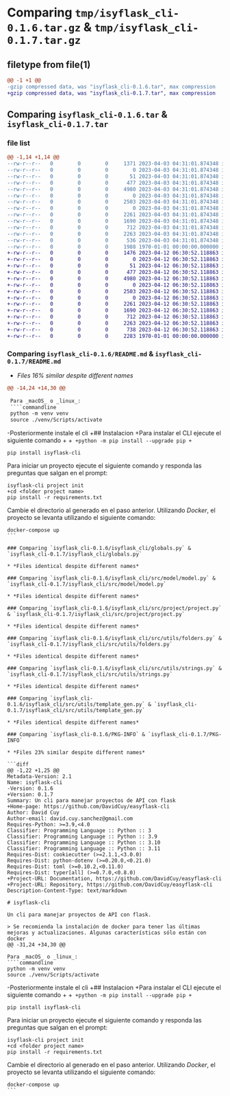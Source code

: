 # Comparing `tmp/isyflask_cli-0.1.6.tar.gz` & `tmp/isyflask_cli-0.1.7.tar.gz`

## filetype from file(1)

```diff
@@ -1 +1 @@
-gzip compressed data, was "isyflask_cli-0.1.6.tar", max compression
+gzip compressed data, was "isyflask_cli-0.1.7.tar", max compression
```

## Comparing `isyflask_cli-0.1.6.tar` & `isyflask_cli-0.1.7.tar`

### file list

```diff
@@ -1,14 +1,14 @@
--rw-r--r--   0        0        0     1371 2023-04-03 04:31:01.874348 isyflask_cli-0.1.6/README.md
--rw-r--r--   0        0        0        0 2023-04-03 04:31:01.874348 isyflask_cli-0.1.6/isyflask_cli/__init__.py
--rw-r--r--   0        0        0       51 2023-04-03 04:31:01.874348 isyflask_cli-0.1.6/isyflask_cli/__main__.py
--rw-r--r--   0        0        0      477 2023-04-03 04:31:01.874348 isyflask_cli-0.1.6/isyflask_cli/cli.py
--rw-r--r--   0        0        0     4980 2023-04-03 04:31:01.874348 isyflask_cli-0.1.6/isyflask_cli/globals.py
--rw-r--r--   0        0        0        0 2023-04-03 04:31:01.874348 isyflask_cli-0.1.6/isyflask_cli/src/model/__init__.py
--rw-r--r--   0        0        0     2503 2023-04-03 04:31:01.874348 isyflask_cli-0.1.6/isyflask_cli/src/model/model.py
--rw-r--r--   0        0        0        0 2023-04-03 04:31:01.874348 isyflask_cli-0.1.6/isyflask_cli/src/project/__init__.py
--rw-r--r--   0        0        0     2261 2023-04-03 04:31:01.874348 isyflask_cli-0.1.6/isyflask_cli/src/project/project.py
--rw-r--r--   0        0        0     1690 2023-04-03 04:31:01.874348 isyflask_cli-0.1.6/isyflask_cli/src/utils/folders.py
--rw-r--r--   0        0        0      712 2023-04-03 04:31:01.874348 isyflask_cli-0.1.6/isyflask_cli/src/utils/strings.py
--rw-r--r--   0        0        0     2263 2023-04-03 04:31:01.874348 isyflask_cli-0.1.6/isyflask_cli/src/utils/template_gen.py
--rw-r--r--   0        0        0      536 2023-04-03 04:31:01.874348 isyflask_cli-0.1.6/pyproject.toml
--rw-r--r--   0        0        0     1988 1970-01-01 00:00:00.000000 isyflask_cli-0.1.6/PKG-INFO
+-rw-r--r--   0        0        0     1476 2023-04-12 06:30:52.118863 isyflask_cli-0.1.7/README.md
+-rw-r--r--   0        0        0        0 2023-04-12 06:30:52.118863 isyflask_cli-0.1.7/isyflask_cli/__init__.py
+-rw-r--r--   0        0        0       51 2023-04-12 06:30:52.118863 isyflask_cli-0.1.7/isyflask_cli/__main__.py
+-rw-r--r--   0        0        0      477 2023-04-12 06:30:52.118863 isyflask_cli-0.1.7/isyflask_cli/cli.py
+-rw-r--r--   0        0        0     4980 2023-04-12 06:30:52.118863 isyflask_cli-0.1.7/isyflask_cli/globals.py
+-rw-r--r--   0        0        0        0 2023-04-12 06:30:52.118863 isyflask_cli-0.1.7/isyflask_cli/src/model/__init__.py
+-rw-r--r--   0        0        0     2503 2023-04-12 06:30:52.118863 isyflask_cli-0.1.7/isyflask_cli/src/model/model.py
+-rw-r--r--   0        0        0        0 2023-04-12 06:30:52.118863 isyflask_cli-0.1.7/isyflask_cli/src/project/__init__.py
+-rw-r--r--   0        0        0     2261 2023-04-12 06:30:52.118863 isyflask_cli-0.1.7/isyflask_cli/src/project/project.py
+-rw-r--r--   0        0        0     1690 2023-04-12 06:30:52.118863 isyflask_cli-0.1.7/isyflask_cli/src/utils/folders.py
+-rw-r--r--   0        0        0      712 2023-04-12 06:30:52.118863 isyflask_cli-0.1.7/isyflask_cli/src/utils/strings.py
+-rw-r--r--   0        0        0     2263 2023-04-12 06:30:52.118863 isyflask_cli-0.1.7/isyflask_cli/src/utils/template_gen.py
+-rw-r--r--   0        0        0      738 2023-04-12 06:30:52.118863 isyflask_cli-0.1.7/pyproject.toml
+-rw-r--r--   0        0        0     2283 1970-01-01 00:00:00.000000 isyflask_cli-0.1.7/PKG-INFO
```

### Comparing `isyflask_cli-0.1.6/README.md` & `isyflask_cli-0.1.7/README.md`

 * *Files 16% similar despite different names*

```diff
@@ -14,24 +14,30 @@
 
 Para _macOS_ o _linux_:
 ````commandline
 python -m venv venv
 source ./venv/Scripts/activate
 ````
 
-Posteriormente instale el cli
+## Instalacion
+Para instalar el CLI ejecute el siguiente comando
+
+```
+python -m pip install --upgrade pip
+```
 
 ````commandline
 pip install isyflask-cli
 ````
 
 Para iniciar un proyecto ejecute el siguiente comando y responda las preguntas que salgan en el prompt:
 
 ````commandline
 isyflask-cli project init
+cd <folder project name>
 pip install -r requirements.txt
 ````
 
 Cambie el directorio al generado en el paso anterior. Utilizando *Docker*, el proyecto se levanta utilizando el siguiente comando:
 
 ````commandline
 docker-compose up
```

### Comparing `isyflask_cli-0.1.6/isyflask_cli/globals.py` & `isyflask_cli-0.1.7/isyflask_cli/globals.py`

 * *Files identical despite different names*

### Comparing `isyflask_cli-0.1.6/isyflask_cli/src/model/model.py` & `isyflask_cli-0.1.7/isyflask_cli/src/model/model.py`

 * *Files identical despite different names*

### Comparing `isyflask_cli-0.1.6/isyflask_cli/src/project/project.py` & `isyflask_cli-0.1.7/isyflask_cli/src/project/project.py`

 * *Files identical despite different names*

### Comparing `isyflask_cli-0.1.6/isyflask_cli/src/utils/folders.py` & `isyflask_cli-0.1.7/isyflask_cli/src/utils/folders.py`

 * *Files identical despite different names*

### Comparing `isyflask_cli-0.1.6/isyflask_cli/src/utils/strings.py` & `isyflask_cli-0.1.7/isyflask_cli/src/utils/strings.py`

 * *Files identical despite different names*

### Comparing `isyflask_cli-0.1.6/isyflask_cli/src/utils/template_gen.py` & `isyflask_cli-0.1.7/isyflask_cli/src/utils/template_gen.py`

 * *Files identical despite different names*

### Comparing `isyflask_cli-0.1.6/PKG-INFO` & `isyflask_cli-0.1.7/PKG-INFO`

 * *Files 23% similar despite different names*

```diff
@@ -1,22 +1,25 @@
 Metadata-Version: 2.1
 Name: isyflask-cli
-Version: 0.1.6
+Version: 0.1.7
 Summary: Un cli para manejar proyectos de API con flask
+Home-page: https://github.com/DavidCuy/easyflask-cli
 Author: David Cuy
 Author-email: david.cuy.sanchez@gmail.com
 Requires-Python: >=3.9,<4.0
 Classifier: Programming Language :: Python :: 3
 Classifier: Programming Language :: Python :: 3.9
 Classifier: Programming Language :: Python :: 3.10
 Classifier: Programming Language :: Python :: 3.11
 Requires-Dist: cookiecutter (>=2.1.1,<3.0.0)
 Requires-Dist: python-dotenv (>=0.20.0,<0.21.0)
 Requires-Dist: toml (>=0.10.2,<0.11.0)
 Requires-Dist: typer[all] (>=0.7.0,<0.8.0)
+Project-URL: Documentation, https://github.com/DavidCuy/easyflask-cli
+Project-URL: Repository, https://github.com/DavidCuy/easyflask-cli
 Description-Content-Type: text/markdown
 
 # isyflask-cli
 
 Un cli para manejar proyectos de API con flask.
 
 > Se recomienda la instalación de docker para tener las últimas mejoras y actualizaciones. Algunas características sólo están con docker
@@ -31,24 +34,30 @@
 
 Para _macOS_ o _linux_:
 ````commandline
 python -m venv venv
 source ./venv/Scripts/activate
 ````
 
-Posteriormente instale el cli
+## Instalacion
+Para instalar el CLI ejecute el siguiente comando
+
+```
+python -m pip install --upgrade pip
+```
 
 ````commandline
 pip install isyflask-cli
 ````
 
 Para iniciar un proyecto ejecute el siguiente comando y responda las preguntas que salgan en el prompt:
 
 ````commandline
 isyflask-cli project init
+cd <folder project name>
 pip install -r requirements.txt
 ````
 
 Cambie el directorio al generado en el paso anterior. Utilizando *Docker*, el proyecto se levanta utilizando el siguiente comando:
 
 ````commandline
 docker-compose up
```

